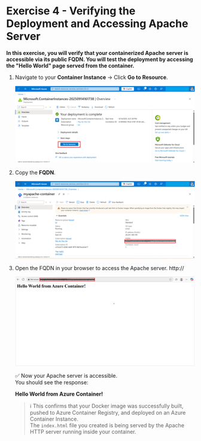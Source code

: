 # Exercise 4 - Verifying the Deployment and Accessing Apache Server
**In this exercise, you will verify that your containerized Apache server is accessible via its public FQDN. You will test the deployment by accessing the "Hello World" page served from the container.**

1. Navigate to your **Container Instance** → Click **Go to Resource**.
   
   ![](./azurelab/ci6.png)  

3. Copy the **FQDN**.
   
   ![](./azurelab/verify.5.png)  

5. Open the FQDN in your browser to access the Apache server.
   http://<YourFQDN>
   
   ![](./azurelab/verify1.png)

    ✅ Now your Apache server is accessible.  
   You should see the response:  

   **Hello World from Azure Container!**  

   > ℹ️ This confirms that your Docker image was successfully built, pushed to Azure Container Registry, and deployed on an Azure Container Instance.  
   > The `index.html` file you created is being served by the Apache HTTP server running inside your container.
 
